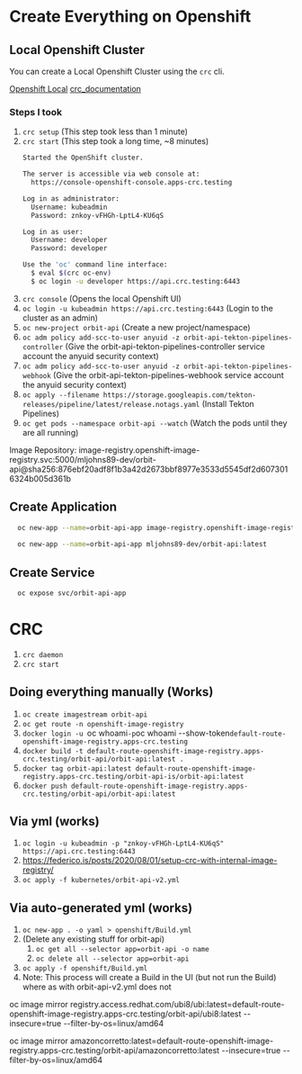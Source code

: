 # Create Everything on Openshift

## Local Openshift Cluster

You can create a Local Openshift Cluster using the `crc` cli.

[Openshift Local](https://console.redhat.com/openshift/create/local)
[crc_documentation](https://access.redhat.com/documentation/en-us/red_hat_openshift_local/2.18/html/getting_started_guide/installation_gsg)

### Steps I took
1. `crc setup`  (This step took less than 1 minute)
2. `crc start`  (This step took a long time, ~8 minutes)
    ```bash
    Started the OpenShift cluster.
    
    The server is accessible via web console at:
      https://console-openshift-console.apps-crc.testing
    
    Log in as administrator:
      Username: kubeadmin
      Password: znkoy-vFHGh-LptL4-KU6qS
    
    Log in as user:
      Username: developer
      Password: developer
    
    Use the 'oc' command line interface:
      $ eval $(crc oc-env)
      $ oc login -u developer https://api.crc.testing:6443
    ```
3. `crc console` (Opens the local Openshift UI)
4. `oc login -u kubeadmin https://api.crc.testing:6443` (Login to the cluster as an admin)
5. `oc new-project orbit-api` (Create a new project/namespace)
6. `oc adm policy add-scc-to-user anyuid -z orbit-api-tekton-pipelines-controller` (Give the orbit-api-tekton-pipelines-controller service account the anyuid security context)
7. `oc adm policy add-scc-to-user anyuid -z orbit-api-tekton-pipelines-webhook` (Give the orbit-api-tekton-pipelines-webhook service account the anyuid security context)
8. `oc apply --filename https://storage.googleapis.com/tekton-releases/pipeline/latest/release.notags.yaml` (Install Tekton Pipelines)
9. `oc get pods --namespace orbit-api --watch` (Watch the pods until they are all running)


Image Repository:
image-registry.openshift-image-registry.svc:5000/mljohns89-dev/orbit-api@sha256:876ebf20adf8f1b3a42d2673bbf8977e3533d5545df2d6073016324b005d361b


## Create Application

```bash
  oc new-app --name=orbit-api-app image-registry.openshift-image-registry.svc:5000/mljohns89-dev/orbit-api:latest
  
  oc new-app --name=orbit-api-app mljohns89-dev/orbit-api:latest
```

## Create Service

```bash
  oc expose svc/orbit-api-app
```

# CRC
1. `crc daemon`
2. `crc start`


## Doing everything manually (Works)
1. `oc create imagestream orbit-api`
2. `oc get route -n openshift-image-registry`
3. `docker login -u `oc whoami` -p `oc whoami --show-token` default-route-openshift-image-registry.apps-crc.testing `
4. `docker build -t default-route-openshift-image-registry.apps-crc.testing/orbit-api/orbit-api:latest .`
5. `docker tag orbit-api:latest default-route-openshift-image-registry.apps-crc.testing/orbit-api-is/orbit-api:latest`
6. `docker push default-route-openshift-image-registry.apps-crc.testing/orbit-api/orbit-api:latest`

## Via yml (works)
1. `oc login -u kubeadmin -p "znkoy-vFHGh-LptL4-KU6qS" https://api.crc.testing:6443`
2. https://federico.is/posts/2020/08/01/setup-crc-with-internal-image-registry/
3. `oc apply -f kubernetes/orbit-api-v2.yml`

## Via auto-generated yml (works)
1. `oc new-app . -o yaml > openshift/Build.yml`
2. (Delete any existing stuff for orbit-api)
   1. `oc get all --selector app=orbit-api -o name`
   2. `oc delete all --selector app=orbit-api`
3. `oc apply -f openshift/Build.yml`
4. Note:  This process will create a Build in the UI (but not run the Build) where as with orbit-api-v2.yml does not

oc image mirror registry.access.redhat.com/ubi8/ubi:latest=default-route-openshift-image-registry.apps-crc.testing/orbit-api/ubi8:latest --insecure=true --filter-by-os=linux/amd64

oc image mirror amazoncorretto:latest=default-route-openshift-image-registry.apps-crc.testing/orbit-api/amazoncorretto:latest --insecure=true --filter-by-os=linux/amd64
